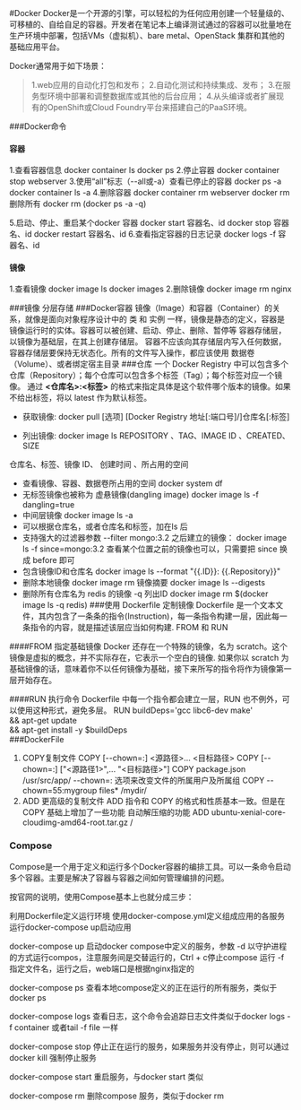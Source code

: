 #Docker
Docker是一个开源的引擎，可以轻松的为任何应用创建一个轻量级的、可移植的、自给自足的容器。开发者在笔记本上编译测试通过的容器可以批量地在生产环境中部署，包括VMs（虚拟机）、bare metal、OpenStack 集群和其他的基础应用平台。 

Docker通常用于如下场景：
>1.web应用的自动化打包和发布；
>2.自动化测试和持续集成、发布；
>3.在服务型环境中部署和调整数据库或其他的后台应用；
>4.从头编译或者扩展现有的OpenShift或Cloud Foundry平台来搭建自己的PaaS环境。

###Docker命令

#### 容器
1.查看容器信息
docker container ls
docker ps
2.停止容器
docker container stop webserver
3.使用“all”标志（--all或-a）查看已停止的容器
docker ps -a
docker container ls -a
4.删除容器
docker container rm webserver
docker rm
删除所有
docker rm (docker ps -a -q)

5.启动、停止、重启某个docker 容器
docker start 容器名、id
docker stop  容器名、id
docker restart 容器名、id
6.查看指定容器的日志记录
docker logs -f 容器名、id


#### 镜像

1.查看镜像
docker image ls
docker images
2.删除镜像
docker image rm nginx

###镜像
分层存储
###Docker容器
镜像（Image）和容器（Container）的关系，就像是面向对象程序设计中的 类 和 实例 一样，镜像是静态的定义，容器是镜像运行时的实体。容器可以被创建、启动、停止、删除、暂停等
容器存储层，以镜像为基础层，在其上创建存储层。
容器不应该向其存储层内写入任何数据，容器存储层要保持无状态化。所有的文件写入操作，都应该使用 数据卷（Volume）、或者绑定宿主目录
###仓库
一个 Docker Registry 中可以包含多个仓库（Repository）；每个仓库可以包含多个标签（Tag）；每个标签对应一个镜像。
通过 **<仓库名>:<标签>** 的格式来指定具体是这个软件哪个版本的镜像。如果不给出标签，将以 latest 作为默认标签。

* 获取镜像:
docker pull [选项] [Docker Registry 地址[:端口号]/]仓库名[:标签]

* 列出镜像:
docker image ls
REPOSITORY 、TAG、IMAGE ID 、CREATED、SIZE

仓库名、标签、镜像 ID、
创建时间 、所占用的空间

* 查看镜像、容器、数据卷所占用的空间
docker system df
* 无标签镜像也被称为 虚悬镜像(dangling image) 
 docker image ls -f dangling=true
* 中间层镜像 
docker image ls -a
* 可以根据仓库名，或者仓库名和标签，加在ls 后
* 支持强大的过滤器参数 --filter
mongo:3.2 之后建立的镜像：
docker image ls -f since=mongo:3.2
查看某个位置之前的镜像也可以，只需要把 since 换成 before 即可
* 包含镜像ID和仓库名
docker image ls --format "{{.ID}}: {{.Repository}}"
* 删除本地镜像
docker image rm
镜像摘要
docker image ls --digests
* 删除所有仓库名为 redis 的镜像 
-q 列出ID
docker image rm $(docker image ls -q redis)
###使用 Dockerfile 定制镜像
Dockerfile 是一个文本文件，其内包含了一条条的指令(Instruction)，每一条指令构建一层，因此每一条指令的内容，就是描述该层应当如何构建.
FROM 和 RUN

####FROM 指定基础镜像
Docker 还存在一个特殊的镜像，名为 scratch。这个镜像是虚拟的概念，并不实际存在，它表示一个空白的镜像.
如果你以 scratch 为基础镜像的话，意味着你不以任何镜像为基础，接下来所写的指令将作为镜像第一层开始存在。

####RUN 执行命令
Dockerfile 中每一个指令都会建立一层，RUN 也不例外，可以使用这种形式，避免多层。
RUN buildDeps='gcc libc6-dev make' \
    && apt-get update \
    && apt-get install -y $buildDeps \
###DockerFile

1. COPY复制文件
COPY [--chown=<user>:<group>] <源路径>... <目标路径>
COPY [--chown=<user>:<group>] ["<源路径1>",... "<目标路径>"]
COPY package.json /usr/src/app/
--chown=<user>:<group> 选项来改变文件的所属用户及所属组
COPY --chown=55:mygroup files* /mydir/
2. ADD 更高级的复制文件
ADD 指令和 COPY 的格式和性质基本一致。但是在 COPY 基础上增加了一些功能
自动解压缩的功能
ADD ubuntu-xenial-core-cloudimg-amd64-root.tar.gz /

### Compose
Compose是一个用于定义和运行多个Docker容器的编排工具。可以一条命令启动多个容器。主要是解决了容器与容器之间如何管理编排的问题。


按官网的说明，使用Compose基本上也就分成三步：

利用Dockerfile定义运行环境
使用docker-compose.yml定义组成应用的各服务
运行docker-compose up启动应用


docker-compose up 启动docker compose中定义的服务，参数 -d 以守护进程的方式运行compos，注意服务间是交替运行的，Ctrl + c停止compose 运行 
-f 指定文件名，运行之后，web端口是根据nginx指定的

docker-compose ps 查看本地compose定义的正在运行的所有服务，类似于docker ps

docker-compose logs 查看日志，这个命令会追踪日志文件类似于docker logs -f container 或者tail -f file 一样

docker-compose stop 停止正在运行的服务，如果服务并没有停止，则可以通过docker kill 强制停止服务

docker-compose start 重启服务，与docker start 类似

docker-compose rm 删除compose 服务，类似于docker rm
